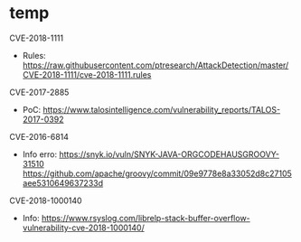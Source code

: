 # temp
CVE-2018-1111
  - Rules: https://raw.githubusercontent.com/ptresearch/AttackDetection/master/CVE-2018-1111/cve-2018-1111.rules

CVE-2017-2885
  - PoC: https://www.talosintelligence.com/vulnerability_reports/TALOS-2017-0392
  
CVE-2016-6814
  - Info erro: https://snyk.io/vuln/SNYK-JAVA-ORGCODEHAUSGROOVY-31510
               https://github.com/apache/groovy/commit/09e9778e8a33052d8c27105aee5310649637233d
               
CVE-2018-1000140
  - Info: https://www.rsyslog.com/librelp-stack-buffer-overflow-vulnerability-cve-2018-1000140/
